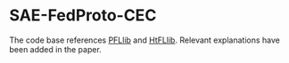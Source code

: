 # SAE-FedProto-CEC



The code base references [PFLlib](https://github.com/TsingZ0/PFLlib.git) and [HtFLlib](https://github.com/TsingZ0/HtFLlib.git). Relevant explanations have been added in the paper.
